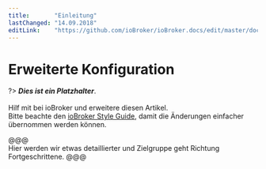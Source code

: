 ```yaml
---
title:       "Einleitung"
lastChanged: "14.09.2018"
editLink:    "https://github.com/ioBroker/ioBroker.docs/edit/master/docs/config/README.md"
---
```


# Erweiterte Konfiguration

?> ***Dies ist ein Platzhalter***.
   <br><br>
   Hilf mit bei ioBroker und erweitere diesen Artikel.  
   Bitte beachte den [ioBroker Style Guide](https://www.iobroker.net/#de/documentation/community/styleguidedoc.md),
   damit die Änderungen einfacher übernommen werden können.

@@@   
Hier werden wir etwas detaillierter und Zielgruppe geht Richtung Fortgeschrittene.
@@@  
